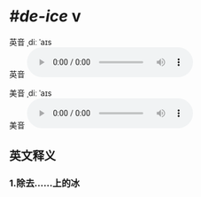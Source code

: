 # ***\#de-ice*** v
英音 ˌdiː ˈaɪs  
英音
<audio src="./media/de-ice1_AAC.aac" controls="controls"></audio>

美音 ˌdiː ˈaɪs  
美音
<audio src="./media/de-ice2_AAC.aac" controls="controls"></audio>



  

英文释义
---
### 1.**除去……上的冰**  


